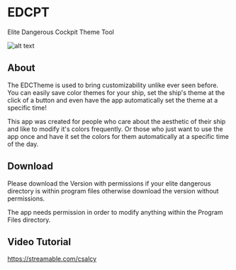 # EDCPT

Elite Dangerous Cockpit Theme Tool

![alt text](https://github.com/sunset-developer/EDCTheme/blob/master/img/edctimg.PNG)

## About

The EDCTheme is used to bring customizability unlike ever seen before. You can easily save color themes for your ship, set the ship's theme at the click of a button and even have the app automatically set the theme at a specific time!

This app was created for people who care about the aesthetic of their ship and like to modify it's colors frequently. Or those who just want to use the app once and have it set the colors for them automatically at a specific time of the day.

## Download

Please download the Version with permissions if your elite dangerous directory is within program files
otherwise download the version without permissions. 

The app needs permission in order to modify anything within the Program Files directory.

## Video Tutorial
https://streamable.com/csalcy

